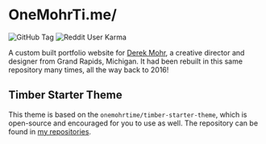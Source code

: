 # OneMohrTi.me/

![GitHub Tag](https://img.shields.io/github/v/tag/onemohrtime/onemohrtime-theme?label=current%20version&labelColor=%23171409&color=%23ffc300)
![Reddit User Karma](https://img.shields.io/reddit/user-karma/combined/onemohrtime?style=social&logoColor=%23ffc300&label=Reddit%20Karma)

A custom built portfolio website for [Derek Mohr](https://www.instagram.com/onemohrtimedesign/), a creative director and designer from Grand Rapids, Michigan. It had been rebuilt in this same repository many times, all the way back to 2016!

## Timber Starter Theme

This theme is based on the `onemohrtime/timber-starter-theme`, which is open-source and encouraged for you to use as well. The repository can be found in [my repositories](https://github.com/OneMohrTime/timber-starter-theme).
